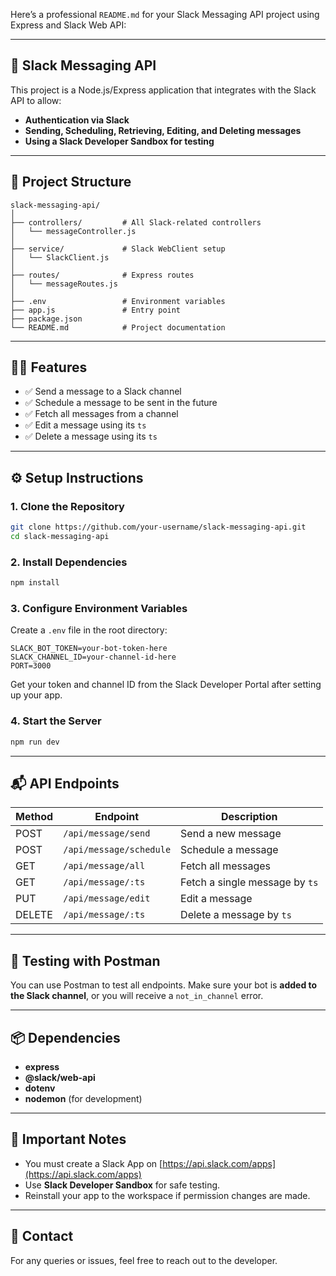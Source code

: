 Here’s a professional `README.md` for your Slack Messaging API project using Express and Slack Web API:

---

## 🚀 Slack Messaging API

This project is a Node.js/Express application that integrates with the Slack API to allow:

* **Authentication via Slack**
* **Sending, Scheduling, Retrieving, Editing, and Deleting messages**
* **Using a Slack Developer Sandbox for testing**

---

## 📁 Project Structure

```
slack-messaging-api/
│
├── controllers/         # All Slack-related controllers
│   └── messageController.js
│
├── service/             # Slack WebClient setup
│   └── SlackClient.js
│
├── routes/              # Express routes
│   └── messageRoutes.js
│
├── .env                 # Environment variables
├── app.js               # Entry point
├── package.json         
└── README.md            # Project documentation
```

---

## 🧑‍💻 Features

* ✅ Send a message to a Slack channel
* ✅ Schedule a message to be sent in the future
* ✅ Fetch all messages from a channel
* ✅ Edit a message using its `ts`
* ✅ Delete a message using its `ts`

---

## ⚙️ Setup Instructions

### 1. Clone the Repository

```bash
git clone https://github.com/your-username/slack-messaging-api.git
cd slack-messaging-api
```

### 2. Install Dependencies

```bash
npm install
```

### 3. Configure Environment Variables

Create a `.env` file in the root directory:

```env
SLACK_BOT_TOKEN=your-bot-token-here
SLACK_CHANNEL_ID=your-channel-id-here
PORT=3000
```

Get your token and channel ID from the Slack Developer Portal after setting up your app.

### 4. Start the Server

```bash
npm run dev
```

---

## 📬 API Endpoints

| Method | Endpoint                | Description                    |
| ------ | ----------------------- | ------------------------------ |
| POST   | `/api/message/send`     | Send a new message             |
| POST   | `/api/message/schedule` | Schedule a message             |
| GET    | `/api/message/all`      | Fetch all messages             |
| GET    | `/api/message/:ts`      | Fetch a single message by `ts` |
| PUT    | `/api/message/edit`     | Edit a message                 |
| DELETE | `/api/message/:ts`      | Delete a message by `ts`       |

---

## 🧪 Testing with Postman

You can use Postman to test all endpoints. Make sure your bot is **added to the Slack channel**, or you will receive a `not_in_channel` error.

---

## 📦 Dependencies

* **express**
* **@slack/web-api**
* **dotenv**
* **nodemon** (for development)

---

## 🧠 Important Notes

* You must create a Slack App on [https://api.slack.com/apps](https://api.slack.com/apps)
* Use **Slack Developer Sandbox** for safe testing.
* Reinstall your app to the workspace if permission changes are made.

---

## 📮 Contact

For any queries or issues, feel free to reach out to the developer.

